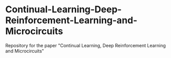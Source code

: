 # Continual-Learning-Deep-Reinforcement-Learning-and-Microcircuits
Repository for the paper "Continual Learning, Deep Reinforcement Learning and Microcircuits"
